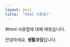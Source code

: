```yaml
---
layout: post
title:  "html 사용법!"
---
```

#html 사용법에 대해 배웠습니다.
<!DOCTYPE html>
<html>
<head>
	<meta charset="utf-8" />
</head>
<body>
	안녕하세요. <strong>생활코딩</strong>입니다.
</body>
</html>
